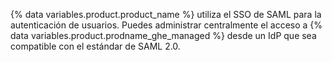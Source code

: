 {% data variables.product.product_name %} utiliza el SSO de SAML para la autenticación de usuarios. Puedes administrar centralmente el acceso a {% data variables.product.prodname_ghe_managed %} desde un IdP que sea compatible con el estándar de SAML 2.0.
